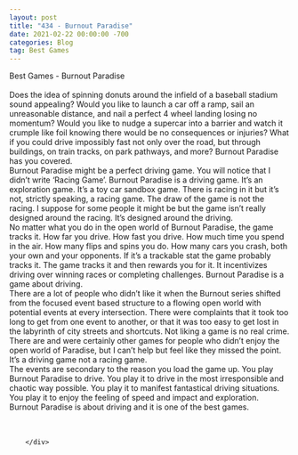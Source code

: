 ```yaml
---
layout: post
title: "434 - Burnout Paradise"
date: 2021-02-22 00:00:00 -700
categories: Blog
tag: Best Games
---
```


<div class="blog-content">
				<div class="paragraph"><span><span>Best Games - Burnout Paradise</span></span><br><br><span><span>Does the idea of spinning donuts around the infield of a baseball stadium sound appealing? Would you like to launch a car off a ramp, sail an unreasonable distance, and nail a perfect 4 wheel landing losing no momentum? Would you like to nudge a supercar into a barrier and watch it crumple like foil knowing there would be no consequences or injuries? What if you could drive impossibly fast not only over the road, but through buildings, on train tracks, on park pathways, and more? Burnout Paradise has you covered.</span></span><br><span><span>Burnout Paradise might be a perfect driving game. You will notice that I didn&rsquo;t write &lsquo;Racing Game&rsquo;. Burnout Paradise is a driving game. It&rsquo;s an exploration game. It&rsquo;s a toy car sandbox game. There is racing in it but it&rsquo;s not, strictly speaking, a racing game. The draw of the game is not the racing. I suppose for some people it might be but the game isn&rsquo;t really designed around the racing. It&rsquo;s designed around the driving.</span></span><br><span><span>No matter what you do in the open world of Burnout Paradise, the game tracks it. How far you drive. How fast you drive. How much time you spend in the air. How many flips and spins you do. How many cars you crash, both your own and your opponents. If it&rsquo;s a trackable stat the game probably tracks it. The game tracks it and then rewards you for it. It incentivizes driving over winning races or completing challenges. Burnout Paradise is a game about driving.</span></span><br><span><span>There are a lot of people who didn&rsquo;t like it when the Burnout series shifted from the focused event based structure to a flowing open world with potential events at every intersection. There were complaints that it took too long to get from one event to another, or that it was too easy to get lost in the labyrinth of city streets and shortcuts. Not liking a game is no real crime. There are and were certainly other games for people who didn&rsquo;t enjoy the open world of Paradise, but I can&rsquo;t help but feel like they missed the point.</span></span><br><span><span>It&rsquo;s a driving game not a racing game.</span></span><br><span><span>The events are secondary to the reason you load the game up. You play Burnout Paradise to drive. You play it to drive in the most irresponsible and chaotic way possible. You play it to manifest fantastical driving situations. You play it to enjoy the feeling of speed and impact and exploration.</span></span><br><span><span>Burnout Paradise is about driving and it is one of the best games.</span></span><br><br>&#8203;</div>

		</div>
        